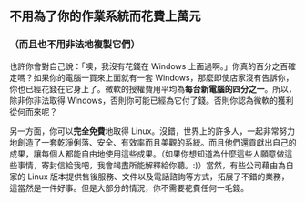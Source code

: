 ﻿

<div id="corps">

<h2>不用為了你的作業系統而花費上萬元</h2>

<h3>（而且也不用非法地複製它們）</h3>

也許你會對自己說：「噢，我沒有花錢在 Windows 上面過啊。」你真的百分之百確定嗎？如果你的電腦一買來上面就有一套 Windows，那麼即使店家沒有告訴你，你也已經花錢在它身上了。微軟的授權費用平均為<b>每台新電腦的四分之一</b>。所以，除非你非法取得 Windows，否則你可能已經為它付了錢。否則你認為微軟的獲利從何而來呢？

另一方面，你可以<b>完全免費</b>地取得 Linux。沒錯，世界上的許多人，一起非常努力地創造了一套乾淨俐落、安全、有效率而且美觀的系統。而且他們還貢獻出自己的成果，讓每個人都能自由地使用這些成果。（如果你想知道為什麼這些人願意做這些事情，寄封信給我吧，我會竭盡所能解釋給你聽。:)）當然，有些公司藉由為自家的 Linux 版本提供售後服務、文件以及電話諮詢等方式，拓展了不錯的業務，這當然是一件好事。但是大部分的情況，你不需要花費任何一毛錢。

</div>


 